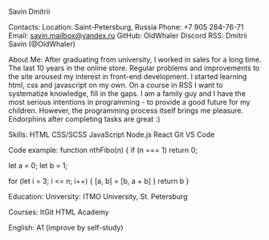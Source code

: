 Savin Dmitrii

Contacts:
Location: Saint-Petersburg, Russia
Phone: +7 905 284-76-71
Email: savin.mailbox@yandex.ru
GitHub: OldWhaler
Discord RSS: Dmitrii Savin (@OldWhaler)

About Me:
After graduating from university, I worked in sales for a long time. The last 10 years in the online store. Regular problems and improvements to the site aroused my interest in front-end development. I started learning html, css and javascript on my own. On a course in RSS I want to systematize knowledge, fill in the gaps. I am a family guy and I have the most serious intentions in programming - to provide a good future for my children. However, the programming process itself brings me pleasure. Endorphins after completing tasks are great :)

Skills:
HTML
CSS/SCSS
JavaScript
Node.js 
React 
Git
VS Code

Code example:
function nthFibo(n) {
  if (n === 1) return 0;

  let a = 0;
  let b = 1;
  
  for (let i = 3; i <= n; i++) {
    [a, b] = [b, a + b]
  }
  return b
}

Education:
University: ITMO University, St. Petersburg
  
Courses:
ItGit
HTML Academy

English:
 A1 (improve by self-study)


